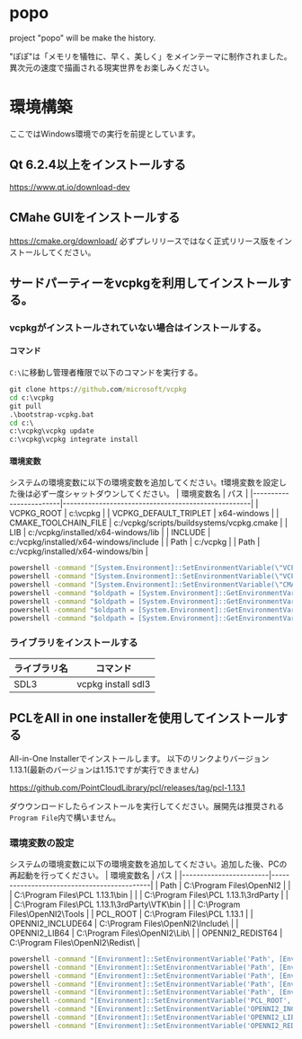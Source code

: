# popo
project "popo" will be make the history.

"ぽぽ"は「メモリを犠牲に、早く、美しく」をメインテーマに制作されました。
異次元の速度で描画される現実世界をお楽しみください。

# 環境構築
ここではWindows環境での実行を前提としています。
## Qt 6.2.4以上をインストールする
https://www.qt.io/download-dev
## CMahe GUIをインストールする
https://cmake.org/download/
必ずプレリリースではなく正式リリース版をインストールしてください。
##  サードパーティーをvcpkgを利用してインストールする。
### vcpkgがインストールされていない場合はインストールする。
#### コマンド
``C:\``に移動し管理者権限で以下のコマンドを実行する。
```.bat
git clone https://github.com/microsoft/vcpkg
cd c:\vcpkg
git pull
.\bootstrap-vcpkg.bat
cd c:\
c:\vcpkg\vcpkg update
c:\vcpkg\vcpkg integrate install 
```
#### 環境変数
システムの環境変数に以下の環境変数を追加してください。t環境変数を設定した後は必ず一度シャットダウンしてください。
| 環境変数名             | パス                                                |
|------------------------|----------------------------------------------------|
| VCPKG_ROOT             | c:\vcpkg                                           |
| VCPKG_DEFAULT_TRIPLET  | x64-windows                                        |
| CMAKE_TOOLCHAIN_FILE   | c:/vcpkg/scripts/buildsystems/vcpkg.cmake          |
| LIB                    | c:/vcpkg/installed/x64-windows/lib                 |
| INCLUDE                | c:/vcpkg/installed/x64-windows/include             |
| Path                   | c:/vcpkg                                           |
| Path                   | c:/vcpkg/installed/x64-windows/bin                 |

```.bat
powershell -command "[System.Environment]::SetEnvironmentVariable(\"VCPKG_ROOT\", \"c:\vcpkg\", \"Machine\")"
powershell -command "[System.Environment]::SetEnvironmentVariable(\"VCPKG_DEFAULT_TRIPLET\", \"x64-windows\", \"Machine\")"
powershell -command "[System.Environment]::SetEnvironmentVariable(\"CMAKE_TOOLCHAIN_FILE\", \"c:/vcpkg/scripts/buildsystems/vcpkg.cmake\", \"Machine\")"
powershell -command "$oldpath = [System.Environment]::GetEnvironmentVariable(\"LIB\", \"Machine\"); $oldpath += \";c:\vcpkg\installed\x64-windows\lib\"; [System.Environment]::SetEnvironmentVariable(\"LIB\", $oldpath, \"Machine\")"
powershell -command "$oldpath = [System.Environment]::GetEnvironmentVariable(\"INCLUDE\", \"Machine\"); $oldpath += \";c:\vcpkg\installed\x64-windows\include\"; [System.Environment]::SetEnvironmentVariable(\"INCLUDE\", $oldpath, \"Machine\")"
powershell -command "$oldpath = [System.Environment]::GetEnvironmentVariable(\"Path\", \"Machine\"); $oldpath += \";c:\vcpkg\"; [System.Environment]::SetEnvironmentVariable(\"Path\", $oldpath, \"Machine\")"
powershell -command "$oldpath = [System.Environment]::GetEnvironmentVariable(\"Path\", \"Machine\"); $oldpath += \";c:\vcpkg\installed\x64-windows\bin\"; [System.Environment]::SetEnvironmentVariable(\"Path\", $oldpath, \"Machine\")"
```

### ライブラリをインストールする
| ライブラリ名            | コマンド                                   |
|------------------------|-------------------------------------------|
| SDL3                   | vcpkg install sdl3                        |

## PCLをAll in one installerを使用してインストールする
All-in-One Installerでインストールします。
以下のリンクよりバージョン1.13.1(最新のバージョンは1.15.1ですが実行できません)

https://github.com/PointCloudLibrary/pcl/releases/tag/pcl-1.13.1

ダウウンロードしたらインストールを実行してください。展開先は推奨される``Program File``内で構いません。
### 環境変数の設定
システムの環境変数に以下の環境変数を追加してください。追加した後、PCの再起動を行ってください。
| 環境変数名              | パス                                      |
|------------------------|--------------------------------------------|
| Path                   | C:\Program Files\OpenNI2                  |
|                        | C:\Program Files\PCL 1.13.1\bin           |
|                        | C:\Program Files\PCL 1.13.1\3rdParty      |
|                        | C:\Program Files\PCL 1.13.1\3rdParty\VTK\bin |
|                        | C:\Program Files\OpenNI2\Tools            |
| PCL_ROOT               | C:\Program Files\PCL 1.13.1               |
| OPENNI2_INCLUDE64      | C:\Program Files\OpenNI2\Include\         |
| OPENNI2_LIB64          | C:\Program Files\OpenNI2\Lib\             |
| OPENNI2_REDIST64       | C:\Program Files\OpenNI2\Redist\          |

```.bat
powershell -command "[Environment]::SetEnvironmentVariable('Path', [Environment]::GetEnvironmentVariable('Path', 'Machine') + ';C:\Program Files\OpenNI2', 'Machine')"
powershell -command "[Environment]::SetEnvironmentVariable('Path', [Environment]::GetEnvironmentVariable('Path', 'Machine') + ';C:\Program Files\PCL 1.13.1\bin', 'Machine')"
powershell -command "[Environment]::SetEnvironmentVariable('Path', [Environment]::GetEnvironmentVariable('Path', 'Machine') + ';C:\Program Files\PCL 1.13.1\3rdParty', 'Machine')"
powershell -command "[Environment]::SetEnvironmentVariable('Path', [Environment]::GetEnvironmentVariable('Path', 'Machine') + ';C:\Program Files\PCL 1.13.1\3rdParty\VTK\bin', 'Machine')"
powershell -command "[Environment]::SetEnvironmentVariable('Path', [Environment]::GetEnvironmentVariable('Path', 'Machine') + ';C:\Program Files\OpenNI2\Tools', 'Machine')"
powershell -command "[Environment]::SetEnvironmentVariable('PCL_ROOT', 'C:\Program Files\PCL 1.13.1', 'Machine')"
powershell -command "[Environment]::SetEnvironmentVariable('OPENNI2_INCLUDE64', 'C:\Program Files\OpenNI2\Include\', 'Machine')"
powershell -command "[Environment]::SetEnvironmentVariable('OPENNI2_LIB64', 'C:\Program Files\OpenNI2\Lib\', 'Machine')"
powershell -command "[Environment]::SetEnvironmentVariable('OPENNI2_REDIST64', 'C:\Program Files\OpenNI2\Redist\', 'Machine')"
```
